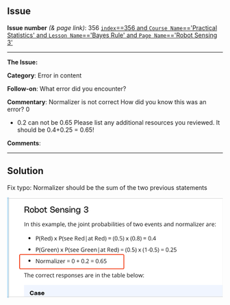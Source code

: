## Issue
**Issue number** _(& page link)_: 356 [`index`==356 and `Course Name`=='Practical Statistics' and `Lesson Name`=='Bayes Rule' and `Page Name`=='Robot Sensing 3'](https://mocha.udacity.com/programs/nd496-mentors-sandbox/en-us/construction/courses/545f4c46-ae54-4164-897e-4a0bb573302d/lessons/ls12047/pages/c7453646-bbba-4d75-a89c-ff0931391450)
***

**The Issue:**

**Category**: Error in content

**Follow-on**: What error did you encounter?

**Commentary**: Normalizer  is not correct How did you know this was an error? 0
+ 0.2 can not be 0.65 Please list any additional resources you
reviewed. It should be 0.4+0.25 = 0.65!

**Comments**: 


***
## Solution

Fix typo: Normalizer should be the sum of the two previous statements 

<img style='width: 600px' src="./images/356.png"></img>
